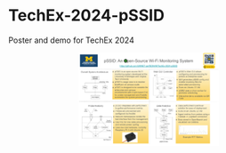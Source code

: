 # TechEx-2024-pSSID
Poster and demo for TechEx 2024

<p align="center">
<img src="images/TechEx_2024_pSSID_poster.pdf" width="50%"></img>
</p>
